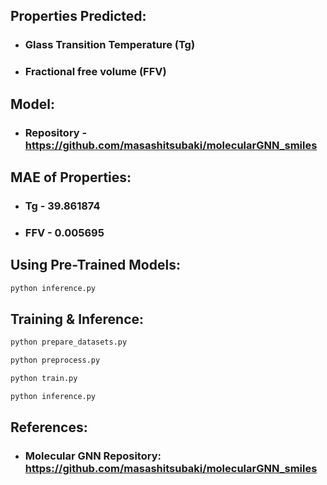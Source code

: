 ## Properties Predicted: 
- ### Glass Transition Temperature (Tg)
- ### Fractional free volume (FFV)

## Model:
- ### Repository - https://github.com/masashitsubaki/molecularGNN_smiles

## MAE of Properties:
- ### Tg - 39.861874
- ### FFV - 0.005695

## Using Pre-Trained Models:
```bash
python inference.py
```

## Training & Inference:
```bash
python prepare_datasets.py

python preprocess.py

python train.py

python inference.py
```

## References: 
- ### Molecular GNN Repository: https://github.com/masashitsubaki/molecularGNN_smiles